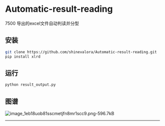 ﻿# Automatic-result-reading
7500  导出的excel文件自动判读并分型


## 安装
```bash
git clone https://github.com/shinevalora/Automatic-result-reading.git
pip install xlrd
```

## 运行
```bash
python result_output.py
```

## 图谱

![image_1eb18uob81sscmetjfn8mr1scc9.png-596.7kB][1]



---


  [1]: http://static.zybuluo.com/Valora/equ9irvxzay3zcftrmm298xh/image_1eb18uob81sscmetjfn8mr1scc9.png